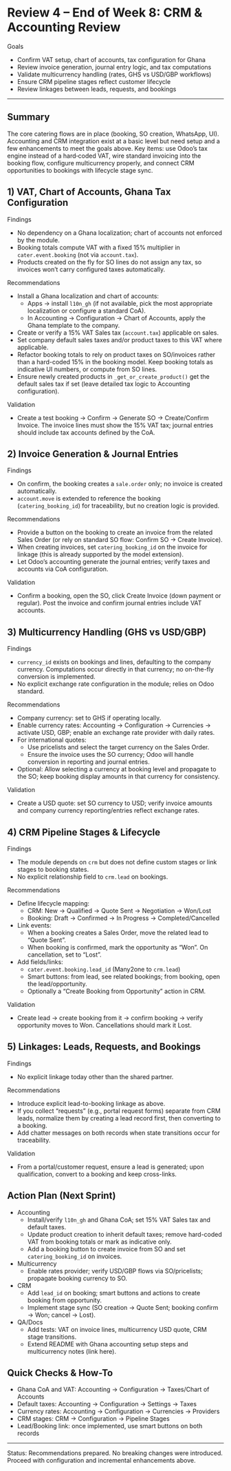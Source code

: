 # Review 4 – End of Week 8: CRM & Accounting Review

Goals

- Confirm VAT setup, chart of accounts, tax configuration for Ghana
- Review invoice generation, journal entry logic, and tax computations
- Validate multicurrency handling (rates, GHS vs USD/GBP workflows)
- Ensure CRM pipeline stages reflect customer lifecycle
- Review linkages between leads, requests, and bookings

---

## Summary

The core catering flows are in place (booking, SO creation, WhatsApp, UI). Accounting and CRM integration exist at a basic level but need setup and a few enhancements to meet the goals above. Key items: use Odoo’s tax engine instead of a hard‑coded VAT, wire standard invoicing into the booking flow, configure multicurrency properly, and connect CRM opportunities to bookings with lifecycle stage sync.

## 1) VAT, Chart of Accounts, Ghana Tax Configuration

Findings

- No dependency on a Ghana localization; chart of accounts not enforced by the module.
- Booking totals compute VAT with a fixed 15% multiplier in `cater.event.booking` (not via `account.tax`).
- Products created on the fly for SO lines do not assign any tax, so invoices won’t carry configured taxes automatically.

Recommendations

- Install a Ghana localization and chart of accounts:
  - Apps → install `l10n_gh` (if not available, pick the most appropriate localization or configure a standard CoA).
  - In Accounting → Configuration → Chart of Accounts, apply the Ghana template to the company.
- Create or verify a 15% VAT Sales tax (`account.tax`) applicable on sales.
- Set company default sales taxes and/or product taxes to this VAT where applicable.
- Refactor booking totals to rely on product taxes on SO/invoices rather than a hard-coded 15% in the booking model. Keep booking totals as indicative UI numbers, or compute from SO lines.
- Ensure newly created products in `_get_or_create_product()` get the default sales tax if set (leave detailed tax logic to Accounting configuration).

Validation

- Create a test booking → Confirm → Generate SO → Create/Confirm Invoice. The invoice lines must show the 15% VAT tax; journal entries should include tax accounts defined by the CoA.

## 2) Invoice Generation & Journal Entries

Findings

- On confirm, the booking creates a `sale.order` only; no invoice is created automatically.
- `account.move` is extended to reference the booking (`catering_booking_id`) for traceability, but no creation logic is provided.

Recommendations

- Provide a button on the booking to create an invoice from the related Sales Order (or rely on standard SO flow: Confirm SO → Create Invoice).
- When creating invoices, set `catering_booking_id` on the invoice for linkage (this is already supported by the model extension).
- Let Odoo’s accounting generate the journal entries; verify taxes and accounts via CoA configuration.

Validation

- Confirm a booking, open the SO, click Create Invoice (down payment or regular). Post the invoice and confirm journal entries include VAT accounts.

## 3) Multicurrency Handling (GHS vs USD/GBP)

Findings

- `currency_id` exists on bookings and lines, defaulting to the company currency. Computations occur directly in that currency; no on-the-fly conversion is implemented.
- No explicit exchange rate configuration in the module; relies on Odoo standard.

Recommendations

- Company currency: set to GHS if operating locally.
- Enable currency rates: Accounting → Configuration → Currencies → activate USD, GBP; enable an exchange rate provider with daily rates.
- For international quotes:
  - Use pricelists and select the target currency on the Sales Order.
  - Ensure the invoice uses the SO currency; Odoo will handle conversion in reporting and journal entries.
- Optional: Allow selecting a currency at booking level and propagate to the SO; keep booking display amounts in that currency for consistency.

Validation

- Create a USD quote: set SO currency to USD; verify invoice amounts and company currency reporting/entries reflect exchange rates.

## 4) CRM Pipeline Stages & Lifecycle

Findings

- The module depends on `crm` but does not define custom stages or link stages to booking states.
- No explicit relationship field to `crm.lead` on bookings.

Recommendations

- Define lifecycle mapping:
  - CRM: New → Qualified → Quote Sent → Negotiation → Won/Lost
  - Booking: Draft → Confirmed → In Progress → Completed/Cancelled
- Link events:
  - When a booking creates a Sales Order, move the related lead to “Quote Sent”.
  - When booking is confirmed, mark the opportunity as “Won”. On cancellation, set to “Lost”.
- Add fields/links:
  - `cater.event.booking.lead_id` (Many2one to `crm.lead`)
  - Smart buttons: from lead, see related bookings; from booking, open the lead/opportunity.
  - Optionally a “Create Booking from Opportunity” action in CRM.

Validation

- Create lead → create booking from it → confirm booking → verify opportunity moves to Won. Cancellations should mark it Lost.

## 5) Linkages: Leads, Requests, and Bookings

Findings

- No explicit linkage today other than the shared partner.

Recommendations

- Introduce explicit lead-to-booking linkage as above.
- If you collect “requests” (e.g., portal request forms) separate from CRM leads, normalize them by creating a lead record first, then converting to a booking.
- Add chatter messages on both records when state transitions occur for traceability.

Validation

- From a portal/customer request, ensure a lead is generated; upon qualification, convert to a booking and keep cross-links.

## Action Plan (Next Sprint)

- Accounting
  - Install/verify `l10n_gh` and Ghana CoA; set 15% VAT Sales tax and default taxes.
  - Update product creation to inherit default taxes; remove hard-coded VAT from booking totals or mark as indicative only.
  - Add a booking button to create invoice from SO and set `catering_booking_id` on invoices.
- Multicurrency
  - Enable rates provider; verify USD/GBP flows via SO/pricelists; propagate booking currency to SO.
- CRM
  - Add `lead_id` on booking; smart buttons and actions to create booking from opportunity.
  - Implement stage sync (SO creation → Quote Sent; booking confirm → Won; cancel → Lost).
- QA/Docs
  - Add tests: VAT on invoice lines, multicurrency USD quote, CRM stage transitions.
  - Extend README with Ghana accounting setup steps and multicurrency notes (link here).

## Quick Checks & How-To

- Ghana CoA and VAT: Accounting → Configuration → Taxes/Chart of Accounts
- Default taxes: Accounting → Configuration → Settings → Taxes
- Currency rates: Accounting → Configuration → Currencies → Providers
- CRM stages: CRM → Configuration → Pipeline Stages
- Lead/Booking link: once implemented, use smart buttons on both records

---

Status: Recommendations prepared. No breaking changes were introduced. Proceed with configuration and incremental enhancements above.
